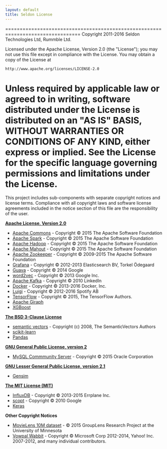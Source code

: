 ```yaml
---
layout: default
title: Seldon License
---
```


================================================================================
Copyright 2011-2016 Seldon Technologies Ltd, Rummble Ltd.

Licensed under the Apache License, Version 2.0 (the "License");
you may not use this file except in compliance with the License.
You may obtain a copy of the License at

    http://www.apache.org/licenses/LICENSE-2.0

Unless required by applicable law or agreed to in writing, software
distributed under the License is distributed on an "AS IS" BASIS,
WITHOUT WARRANTIES OR CONDITIONS OF ANY KIND, either express or implied.
See the License for the specific language governing permissions and
limitations under the License.
================================================================================

This project includes sub-components with separate copyright notices and license terms. Compliance with all copyright laws and software license agreements included in the notice section of this file are the responsibility of the user.

**[Apache License, Version 2.0](http://www.apache.org/licenses/LICENSE-2.0)**

* [Apache Commons](http://commons.apache.org) - Copyright © 2015 The Apache Software Foundation 
* [Apache Spark](http://spark.apache.org) - Copyright © 2015 The Apache Software Foundation 
* [Apache Hadoop](http://hadoop.apache.org/) - Copyright © 2015 The Apache Software Foundation
* [Apache Mahout](http://mahout.apache.org/) - Copyright © 2015 The Apache Software Foundation
* [Apache Zookeeper](http://zookeeper.apache.org/) - Copyright © 2009-2015 The Apache Software Foundation
* [Grafana](http://grafana.org/) - Copyright © 2012-2013 Elasticsearch BV, Torkel Ödegaard
* [Guava](https://code.google.com/p/guava-libraries/) - Copyright © 2014 Google
* [word2vec](https://code.google.com/p/word2vec/) - Copyright © 2013 Google Inc.
* [Apache Kafka](http://kafka.apache.org/) - Copyright © 2010 LinkedIn
* [Docker](https://www.docker.com/) - Copyright © 2013-2016 Docker, Inc.
* [Luigi](https://github.com/spotify/luigi) - Copyright © 2012-2016 Spotify AB
* [TensorFlow](https://www.tensorflow.org/) - Copyright © 2015, The TensorFlow Authors.
* [Apache Giraph](http://giraph.apache.org/)  
* [XGBoost](https://github.com/dmlc/xgboost)


**[The BSD 3-Clause License](http://opensource.org/licenses/BSD-3-Clause)**

* [semantic vectors](https://code.google.com/p/semanticvectors/) - Copyright (c) 2008, The SemanticVectors Authors
* [scikit-learn](https://github.com/scikit-learn/scikit-learn)
* [Pandas](http://pandas.pydata.org/)

**[GNU General Public License, version 2](http://www.gnu.org/licenses/old-licenses/gpl-2.0.html)**

* [MySQL Commmunity Server](http://www.mysql.com) - Copyright © 2015 Oracle Corporation

**[GNU Lesser General Public License, version 2.1](https://www.gnu.org/licenses/old-licenses/lgpl-2.1.en.html)**

 * [Gensim](https://radimrehurek.com/gensim/)

**[The MIT License (MIT)](http://opensource.org/licenses/MIT)**

* [InfluxDB](http://influxdb.com/) - Copyright © 2013-2015 Errplane Inc.
* [scopt](https://github.com/scopt/scopt) - Copyright © 2010 Google
* [Keras](https://keras.io/)

**Other Copyright Notices**

* [MovieLens 10M dataset](http://www.movielens.org) - © 2015 GroupLens Research Project at the University of Minnesota
* [Vowpal Wabbit](https://github.com/JohnLangford/vowpal_wabbit) - Copyright © Microsoft Corp 2012-2014, Yahoo! Inc. 2007-2012, and many
individual contributors.
